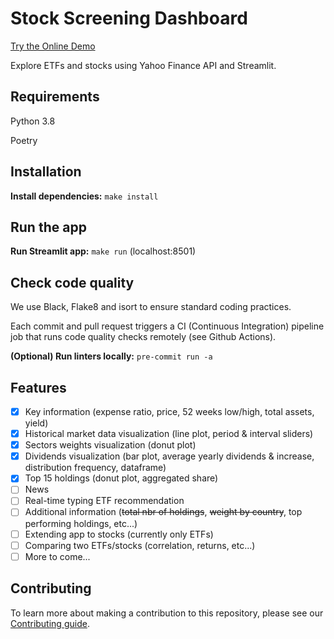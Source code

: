 # Stock Screening Dashboard

[Try the Online Demo](https://fdebrain-stock-screening-dashboard-app-a4ncj7.streamlitapp.com/)

Explore ETFs and stocks using Yahoo Finance API and Streamlit.

## Requirements

Python 3.8

Poetry

## Installation

**Install dependencies:** `make install`

## Run the app

**Run Streamlit app:** `make run` (localhost:8501)

## Check code quality

We use Black, Flake8 and isort to ensure standard coding practices.

Each commit and pull request triggers a CI (Continuous Integration) pipeline job that runs code quality checks remotely (see Github Actions).

**(Optional) Run linters locally:** `pre-commit run -a`

## Features

- [x] Key information (expense ratio, price, 52 weeks low/high, total assets, yield)
- [x] Historical market data visualization (line plot, period & interval sliders)
- [x] Sectors weights visualization (donut plot)
- [x] Dividends visualization (bar plot, average yearly dividends & increase, distribution frequency, dataframe)
- [x] Top 15 holdings (donut plot, aggregated share)
- [ ] News
- [ ] Real-time typing ETF recommendation
- [ ] Additional information (~~total nbr of holdings~~, ~~weight by country~~, top performing holdings, etc...)
- [ ] Extending app to stocks (currently only ETFs)
- [ ] Comparing two ETFs/stocks (correlation, returns, etc...)
- [ ] More to come...

## Contributing
To learn more about making a contribution to this repository, please see our [Contributing guide](https://github.com/fdebrain/stock-screening-dashboard/blob/master/CONTRIBUTING.md).
